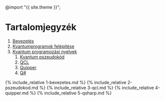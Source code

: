 ---
---

@import "{{ site.theme }}";

# Tartalomjegyzék
1. [Bevezetés](#bevezetés)
2. [Kvantumprogramok felépítése](#kvantumprogramok-felépítése)
3. [Kvantum programozási nyelvek](#kvantum-programozási-nyelvek)
   1. [Kvantum pszeudokód](#kvantum-pszeudokód)
   2. [QCL](#qcl)
   3. [Quipper](#quipper)
   4. [Q#](#q)

{% include_relative 1-bevezetes.md %}
{% include_relative 2-pszeudokod.md %}
{% include_relative 3-qcl.md %}
{% include_relative 4-quipper.md %}
{% include_relative 5-qsharp.md %}
